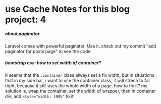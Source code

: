 use Cache Notes for this blog project: 4
===========================

##### about paginator
Laravel comes with powerful paginator. Use it.
check out my commit "add paginator for posts page" to see the code.

##### bootstrap css: how to set width of container?
it seems that the `.container` class always set a fix width, but in situations that in my side bar, i want to use the container class, it will strech to far right, because it still uses the whole width of a page. how to fix it?
my solution is, wrap the container, set the width of wrapper, then in container div, add `style="width: 100%"` to it